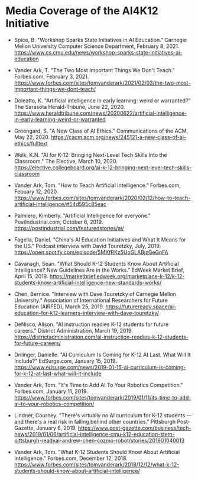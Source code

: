 # Media Coverage of the AI4K12 Initiative

* Spice, B. "Workshop Sparks State Initiatives in AI Education." Carnegie Mellon University Computer Science Department, February 8, 2021.
https://www.cs.cmu.edu/news/workshop-sparks-state-initiatives-ai-education

* Vander Ark, T. "The Two Most Important Things We Don't Teach." Forbes.com, February 3, 2021.
https://www.forbes.com/sites/tomvanderark/2021/02/03/the-two-most-important-things-we-dont-teach/

* Doleatto, K. "Artificial intelligence in early learning: weird or warranted?" The Sarasota Herald-Tribune, June 22, 2020.
https://www.heraldtribune.com/news/20200622/artificial-intelligence-in-early-learning-weird-or-warranted

* Greengard, S. "A New Class of AI Ethics." Communications of the ACM, May 22, 2020.
https://cacm.acm.org/news/245121-a-new-class-of-ai-ethics/fulltext

* Welk, K.N. "AI for K-12: Bringing Next-Level Tech Skills Into the Classroom." The Elective, March 10, 2020. https://elective.collegeboard.org/ai-k-12-bringing-next-level-tech-skills-classroom

* Vander Ark, Tom. "How to Teach Artificial Intelligence." Forbes.com, Febuary 12, 2020. https://www.forbes.com/sites/tomvanderark/2020/02/12/how-to-teach-artificial-intelligence/#54d595c85eac

* Palmiero, Kimberly. "Artificial Intelligence for everyone." PostIndustrial.com, October 6, 2019. https://postindustrial.com/featuredstories/ai/

* Fagella, Daniel. "China's AI Education Initiatives and What It Means for the US." Podcast interview with David Touretzky, July, 2019. https://open.spotify.com/episode/5MXfRKz5UoGLABjzGeGnFA

* Cavanagh, Sean. "What Should K-12 Students Know About Artificial Intelligence? New Guidelines Are in the Works." EdWeek Market Brief, April 15, 2019. https://marketbrief.edweek.org/marketplace-k-12/k-12-students-know-artificial-intelligence-new-standards-works/

* Chen, Bernice. "Interview with Dave Touretzky of Carnegie Mellon University." Association of International Researchers for Future Education (AIRFED), March 25, 2019. https://futureready.space/ai-education-for-k12-learners-interview-with-dave-touretzky/

* DeNisco, Alison. "AI instruction readies K-12 students for future careers." District Administration, March 19, 2019. https://districtadministration.com/ai-instruction-readies-k-12-students-for-future-careers/

* Drilinger, Danielle. "AI Curriculum Is Coming for K-12 At Last. What Will It Include?" EdSurge.com, January 15, 2019. https://www.edsurge.com/news/2019-01-15-ai-curriculum-is-coming-for-k-12-at-last-what-will-it-include

* Vander Ark, Tom. "It's Time to Add AI To Your Robotics Competition." Forbes.com, January 11, 2019. https://www.forbes.com/sites/tomvanderark/2019/01/11/its-time-to-add-ai-to-your-robotics-competition/

* Lindner, Courney. "There's virtually no AI curriculum for K-12 students -- and there's a real risk in falling behind other countries." Pittsburgh Post-Gazette, January 6, 2019. https://www.post-gazette.com/business/tech-news/2019/01/06/artificial-intelligence-cmu-k12-education-stem-pittsburgh-readyai-andrew-chen-cozmo-robot/stories/201901040013

* Vander Ark, Tom. "What K-12 Students Should Know About Artificial Intelligence." Forbes.com, December 12, 2018. https://www.forbes.com/sites/tomvanderark/2018/12/12/what-k-12-students-should-know-about-artificial-intelligence/
